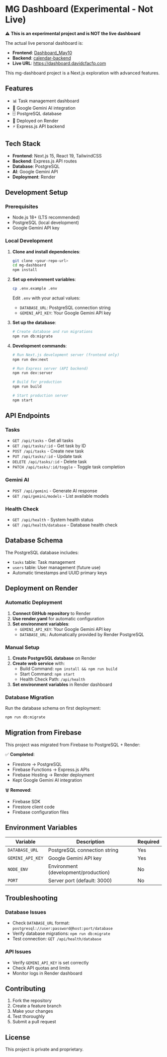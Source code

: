 # MG Dashboard (Experimental - Not Live)

⚠️ **This is an experimental project and is NOT the live dashboard**

The actual live personal dashboard is:
- **Frontend**: [Dashboard_May10](https://github.com/dvanosdol88/Dashboard_May10) 
- **Backend**: [calendar-backend](https://github.com/dvanosdol88/calendar-backend)
- **Live URL**: https://dashboard.davidcfacfp.com

This mg-dashboard project is a Next.js exploration with advanced features.

## Features

- 📊 Task management dashboard
- 🤖 Google Gemini AI integration
- 🗄️ PostgreSQL database
- 🚀 Deployed on Render
- ⚡ Express.js API backend

## Tech Stack

- **Frontend**: Next.js 15, React 19, TailwindCSS
- **Backend**: Express.js API routes
- **Database**: PostgreSQL
- **AI**: Google Gemini API
- **Deployment**: Render

## Development Setup

### Prerequisites

- Node.js 18+ (LTS recommended)
- PostgreSQL (local development)
- Google Gemini API key

### Local Development

1. **Clone and install dependencies**:
   ```bash
   git clone <your-repo-url>
   cd mg-dashboard
   npm install
   ```

2. **Set up environment variables**:
   ```bash
   cp .env.example .env
   ```
   Edit `.env` with your actual values:
   - `DATABASE_URL`: PostgreSQL connection string
   - `GEMINI_API_KEY`: Your Google Gemini API key

3. **Set up the database**:
   ```bash
   # Create database and run migrations
   npm run db:migrate
   ```

4. **Development commands**:
   ```bash
   # Run Next.js development server (frontend only)
   npm run dev:next

   # Run Express server (API backend)
   npm run dev:server

   # Build for production
   npm run build

   # Start production server
   npm start
   ```

## API Endpoints

### Tasks
- `GET /api/tasks` - Get all tasks
- `GET /api/tasks/:id` - Get task by ID
- `POST /api/tasks` - Create new task
- `PUT /api/tasks/:id` - Update task
- `DELETE /api/tasks/:id` - Delete task
- `PATCH /api/tasks/:id/toggle` - Toggle task completion

### Gemini AI
- `POST /api/gemini` - Generate AI response
- `GET /api/gemini/models` - List available models

### Health Check
- `GET /api/health` - System health status
- `GET /api/health/database` - Database health check

## Database Schema

The PostgreSQL database includes:
- `tasks` table: Task management
- `users` table: User management (future use)
- Automatic timestamps and UUID primary keys

## Deployment on Render

### Automatic Deployment

1. **Connect GitHub repository** to Render
2. **Use render.yaml** for automatic configuration
3. **Set environment variables**:
   - `GEMINI_API_KEY`: Your Google Gemini API key
   - `DATABASE_URL`: Automatically provided by Render PostgreSQL

### Manual Setup

1. **Create PostgreSQL database** on Render
2. **Create web service** with:
   - Build Command: `npm install && npm run build`
   - Start Command: `npm start`
   - Health Check Path: `/api/health`
3. **Set environment variables** in Render dashboard

### Database Migration

Run the database schema on first deployment:
```bash
npm run db:migrate
```

## Migration from Firebase

This project was migrated from Firebase to PostgreSQL + Render:

✅ **Completed**:
- Firestore → PostgreSQL
- Firebase Functions → Express.js APIs
- Firebase Hosting → Render deployment
- Kept Google Gemini AI integration

🗑️ **Removed**:
- Firebase SDK
- Firestore client code
- Firebase configuration files

## Environment Variables

| Variable | Description | Required |
|----------|-------------|----------|
| `DATABASE_URL` | PostgreSQL connection string | Yes |
| `GEMINI_API_KEY` | Google Gemini API key | Yes |
| `NODE_ENV` | Environment (development/production) | No |
| `PORT` | Server port (default: 3000) | No |

## Troubleshooting

### Database Issues
- Check `DATABASE_URL` format: `postgresql://user:password@host:port/database`
- Verify database migrations: `npm run db:migrate`
- Test connection: `GET /api/health/database`

### API Issues
- Verify `GEMINI_API_KEY` is set correctly
- Check API quotas and limits
- Monitor logs in Render dashboard

## Contributing

1. Fork the repository
2. Create a feature branch
3. Make your changes
4. Test thoroughly
5. Submit a pull request

## License

This project is private and proprietary.